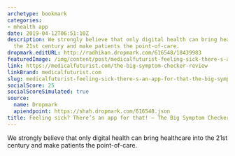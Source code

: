```yaml
---
archetype: bookmark
categories:
- mhealth app
date: 2019-04-12T06:51:10Z
description: We strongly believe that only digital health can bring healthcare into
  the 21st century and make patients the point-of-care.
dropmark.editURL: http://radhikan.dropmark.com/616548/18439983
featuredImage: /img/content/post/medicalfuturist-feeling-sick-there-s-an-app-for-that-the-big-symptom-checker-review.jpg
link: https://medicalfuturist.com/the-big-symptom-checker-review
linkBrand: medicalfuturist.com
slug: medicalfuturist-feeling-sick-there-s-an-app-for-that-the-big-symptom-checker-review
socialScore: 25
socialScoreSimulated: true
source:
  name: Dropmark
  apiendpoint: https://shah.dropmark.com/616548.json
title: Feeling sick? There’s an app for that! – The Big Symptom Checker Review
---
```

We strongly believe that only digital health can bring healthcare into the 21st century and make patients the point-of-care.